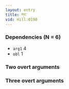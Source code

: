 ```yaml
---
layout: entry
title: གང་
vid: Hill:0198
---
```

### Dependencies (N = 6)
* `arg1` 4
* `obl` 1


### Two overt arguments


### Three overt arguments
